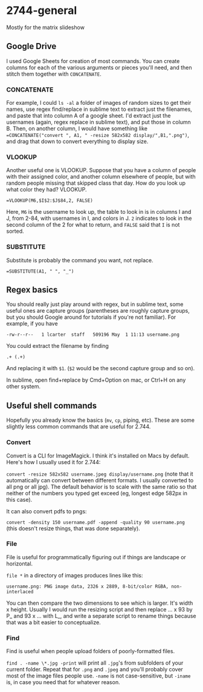 # 2744-general
Mostly for the matrix slideshow

## Google Drive

I used Google Sheets for creation of most commands. You can create columns for each of the various arguments or pieces you'll need, and then stitch them together with `CONCATENATE`.

### CONCATENATE

For example, I could `ls -al` a folder of images of random sizes to get their names, use regex find/replace in sublime text to extract just the filenames, and paste that into column A of a google sheet. I'd extract just the usernames (again, regex replace in sublime text), and put those in column B. Then, on another column, I would have something like `=CONCATENATE("convert ", A1, " -resize 582x582 display/",B1,".png")`, and drag that down to convert everything to display size.

### VLOOKUP

Another useful one is VLOOKUP. Suppose that you have a column of people with their assigned color, and another column elsewhere of people, but with random people missing that skipped class that day. How do you look up what color they had? VLOOKUP.

`=VLOOKUP(M6,$I$2:$J$84,2, FALSE)`

Here, `M6` is the username to look up, the table to look in is in columns I and J, from 2-84, with usernames in I, and colors in J. `2` indicates to look in the second column of the 2 for what to return, and `FALSE` said that `I` is not sorted.

### SUBSTITUTE

Substitute is probably the command you want, not replace.

`=SUBSTITUTE(A1, " ", "_")`

## Regex basics

You should really just play around with regex, but in sublime text, some useful ones are capture groups (parentheses are roughly capture groups, but you should Google around for tutorials if you're not familiar). For example, if you have

`-rw-r--r--   1 lcarter  staff   509196 May  1 11:13 username.png`

You could extract the filename by finding

`.+ (.+)`

And replacing it with `$1`. (`$2` would be the second capture group and so on).

In sublime, open find+replace by Cmd+Option on mac, or Ctrl+H on any other system.


## Useful shell commands

Hopefully you already know the basics (`mv`, `cp`, piping, etc). These are some slightly less common commands that are useful for 2.744.

### Convert

Convert is a CLI for ImageMagick. I think it's installed on Macs by default. Here's how I usually used it for 2.744:

`convert -resize 582x582 username.jpeg display/username.png` (note that it automatically can convert between different formats. I usually converted to all png or all jpg). The default behavior is to scale with the same ratio so that neither of the numbers you typed get exceed (eg, longest edge 582px in this case).

It can also convert pdfs to pngs:

`convert -density 150 username.pdf -append -quality 90 username.png` (this doesn't resize things, that was done separately).

### File

File is useful for programmatically figuring out if things are landscape or horizontal.

`file *` in a directory of images produces lines like this:

`username.png: PNG image data, 2326 x 2889, 8-bit/color RGBA, non-interlaced`

You can then compare the two dimensions to see which is larger. It's width x height. Usually I would run the resizing script and then replace ... x 93 by P_ and 93 x ... with L_, and write a separate script to rename things because that was a bit easier to conceptualize.

### Find

Find is useful when people upload folders of poorly-formatted files.

`find . -name \*.jpg -print` will print all `.jpg`'s from subfolders of your current folder. Repeat that for `.png` and `.jpeg` and you'll probably cover most of the image files people use. `-name` is not case-sensitive, but `-iname` is, in case you need that for whatever reason.